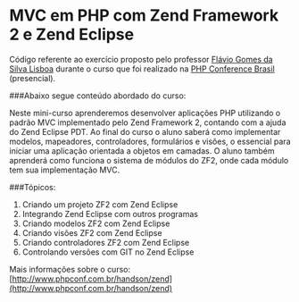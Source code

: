 MVC em PHP com Zend Framework 2 e Zend Eclipse
=======================

Código referente ao exercício proposto pelo professor [Flávio Gomes da Silva Lisboa](https://twitter.com/fgsl) durante o curso que foi realizado na [PHP Conference Brasil](http://www.phpconf.com.br/) (presencial).

###Abaixo segue conteúdo abordado do curso:

Neste mini-curso aprenderemos desenvolver aplicações PHP utilizando o padrão MVC implementado pelo Zend Framework 2, contando com a ajuda do Zend Eclipse PDT. Ao final do curso o aluno saberá como implementar modelos, mapeadores, controladores, formulários e visões, o essencial para iniciar uma aplicação orientada a objetos em camadas. O aluno também aprenderá como funciona o sistema de módulos do ZF2, onde cada módulo tem sua implementação MVC.

###Tópicos:

1. Criando um projeto ZF2 com Zend Eclipse
2. Integrando Zend Eclipse com outros programas
3. Criando modelos ZF2 com Zend Eclipse
4. Criando visões ZF2 com Zend Eclipse
5. Criando controladores ZF2 com Zend Eclipse
6. Controlando versões com GIT no Zend Eclipse

Mais informações sobre o curso: [http://www.phpconf.com.br/handson/zend](http://www.phpconf.com.br/handson/zend)

